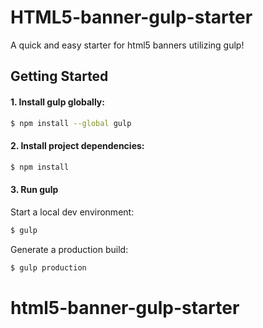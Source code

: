 # HTML5-banner-gulp-starter

A quick and easy starter for html5 banners utilizing gulp!

## Getting Started

#### 1. Install gulp globally:

```sh
$ npm install --global gulp
```

#### 2. Install project dependencies:

```sh
$ npm install
```

#### 3. Run gulp

Start a local dev environment:
```js
$ gulp
```

Generate a production build:
```js
$ gulp production
```

# html5-banner-gulp-starter
